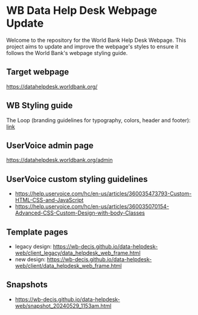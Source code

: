# WB Data Help Desk Webpage Update
Welcome to the repository for the World Bank Help Desk Webpage. This project aims to update and improve the webpage's styles to ensure it follows the World Bank's webpage styling guide.

## Target webpage
https://datahelpdesk.worldbank.org/

## WB Styling guide
The Loop (branding guidelines for typography, colors, header and footer): [link](https://wb-decis.github.io/data-helpdesk-web/theloop.worldbank.org/index.html)

## UserVoice admin page
https://datahelpdesk.worldbank.org/admin

## UserVoice custom styling guidelines
- https://help.uservoice.com/hc/en-us/articles/360035473793-Custom-HTML-CSS-and-JavaScript
- https://help.uservoice.com/hc/en-us/articles/360035070154-Advanced-CSS-Custom-Design-with-body-Classes 

## Template pages
- legacy design: https://wb-decis.github.io/data-helpdesk-web/client_legacy/data_helpdesk_web_frame.html
- new design: https://wb-decis.github.io/data-helpdesk-web/client/data_helpdesk_web_frame.html

## Snapshots
- https://wb-decis.github.io/data-helpdesk-web/snapshot_20240529_1153am.html

